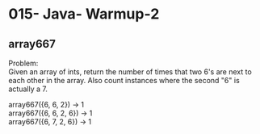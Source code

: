015- Java- Warmup-2
==================

array667
--------------

  
Problem:  
Given an array of ints, return the number of times that two 6's are next to each other in the array. Also count instances where the second "6" is actually a 7. 
> 
array667({6, 6, 2}) → 1  
array667({6, 6, 2, 6}) → 1  
array667({6, 7, 2, 6}) → 1  